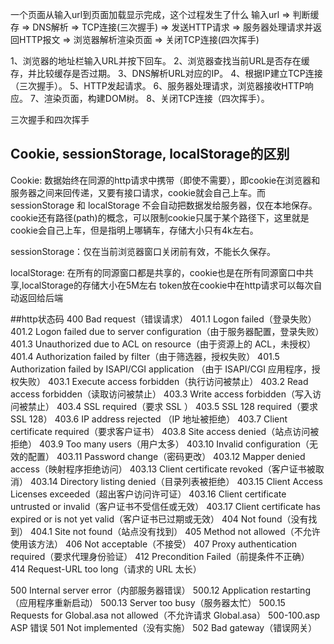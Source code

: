  一个页面从输入url到页面加载显示完成，这个过程发生了什么
  输入url => 判断缓存 => DNS解析 => TCP连接(三次握手) => 发送HTTP请求 => 服务器处理请求并返回HTTP报文 => 浏览器解析渲染页面 => 关闭TCP连接(四次挥手)

  1、浏览器的地址栏输入URL并按下回车。
  2、浏览器查找当前URL是否存在缓存，并比较缓存是否过期。
  3、DNS解析URL对应的IP。
  4、根据IP建立TCP连接（三次握手）。
  5、HTTP发起请求。
  6、服务器处理请求，浏览器接收HTTP响应。
  7、渲染页面，构建DOM树。
  8、关闭TCP连接（四次挥手）。


三次握手和四次挥手

##  Cookie, sessionStorage, localStorage的区别
Cookie: 数据始终在同源的http请求中携带（即使不需要），即cookie在浏览器和服务器之间来回传递，又要有接口请求，cookie就会自己上车。而sessionStorage 和 localStorage 不会自动把数据发给服务器，仅在本地保存。cookie还有路径(path)的概念，可以限制cookie只属于某个路径下，这里就是cookie会自己上车，但是指明上哪辆车，存储大小只有4k左右。

sessionStorage：仅在当前浏览器窗口关闭前有效，不能长久保存。

localStorage: 在所有的同源窗口都是共享的，cookie也是在所有同源窗口中共享,localStorage的存储大小在5M左右
token放在cookie中在http请求可以每次自动返回给后端

##http状态码
400 Bad request（错误请求）
401.1 Logon failed（登录失败）
401.2 Logon failed due to server configuration（由于服务器配置，登录失败）
401.3 Unauthorized due to ACL on resource（由于资源上的 ACL，未授权）
401.4 Authorization failed by filter（由于筛选器，授权失败）
401.5 Authorization failed by ISAPI/CGI application （由于 ISAPI/CGI 应用程序，授权失败）
403.1 Execute access forbidden（执行访问被禁止）
403.2 Read access forbidden（读取访问被禁止）
403.3 Write access forbidden（写入访问被禁止）
403.4 SSL required（要求 SSL ）
403.5 SSL 128 required（要求 SSL 128）
403.6 IP address rejected （IP 地址被拒绝）
403.7 Client certificate required（要求客户证书）
403.8 Site access denied（站点访问被拒绝）
403.9 Too many users（用户太多）
403.10 Invalid configuration（无效的配置）
403.11 Password change（密码更改）
403.12 Mapper denied access（映射程序拒绝访问）
403.13 Client certificate revoked（客户证书被取消）
403.14 Directory listing denied（目录列表被拒绝）
403.15 Client Access Licenses exceeded（超出客户访问许可证）
403.16 Client certificate untrusted or invalid（客户证书不受信任或无效）
403.17 Client certificate has expired or is not yet valid（客户证书已过期或无效）
404 Not found（没有找到）
404.1 Site not found（站点没有找到）
405 Method not allowed（不允许使用该方法）
406 Not acceptable（不接受）
407 Proxy authentication required（要求代理身份验证）
412 Precondition Failed（前提条件不正确）
414 Request-URL too long（请求的 URL 太长）

500 Internal server error（内部服务器错误）
500.12 Application restarting（应用程序重新启动）
500.13 Server too busy（服务器太忙）
500.15 Requests for Global.asa not allowed（不允许请求 Global.asa）
500-100.asp ASP 错误
501 Not implemented（没有实施）
502 Bad gateway（错误网关）
